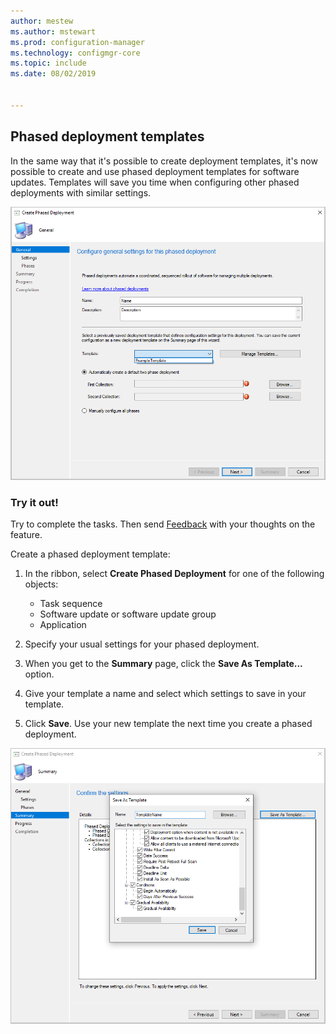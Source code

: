 ```yaml
---
author: mestew
ms.author: mstewart
ms.prod: configuration-manager
ms.technology: configmgr-core
ms.topic: include
ms.date: 08/02/2019


---
```


## Phased deployment templates
<!--4961086-->
In the same way that it's possible to create deployment templates, it's now possible to create and use phased deployment templates for software updates. Templates will save you time when configuring other phased deployments with similar settings.

![Use a template for phased deployments](../../media/4961086-phased-deployment-use-template.png)

### Try it out!

Try to complete the tasks. Then send [Feedback](/sccm/core/understand/find-help#product-feedback) with your thoughts on the feature.

Create a phased deployment template:

1. In the ribbon, select **Create Phased Deployment** for one of the following objects:

   - Task sequence
   - Software update or software update group
   - Application

1. Specify your usual settings for your phased deployment.
1. When you get to the **Summary** page, click the **Save As Template...** option.
1. Give your template a name and select which settings to save in your template.
1. Click **Save**. Use your new template the next time you create a phased deployment.

![Save a template for phased deployments](../../media/4961086-phased-deployment-save-template.png)